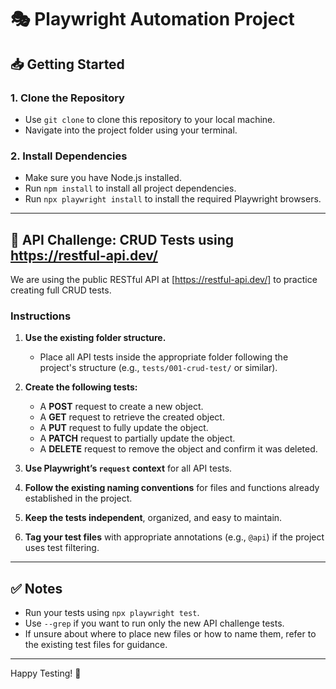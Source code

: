 # 🎭 Playwright Automation Project

## 📥 Getting Started

### 1. Clone the Repository
- Use `git clone` to clone this repository to your local machine.
- Navigate into the project folder using your terminal.

### 2. Install Dependencies
- Make sure you have Node.js installed.
- Run `npm install` to install all project dependencies.
- Run `npx playwright install` to install the required Playwright browsers.

---

## 🧪 API Challenge: CRUD Tests using https://restful-api.dev/

We are using the public RESTful API at [https://restful-api.dev/] to practice creating full CRUD tests.

### Instructions

1. **Use the existing folder structure.**  
   - Place all API tests inside the appropriate folder following the project's structure (e.g., `tests/001-crud-test/` or similar).

2. **Create the following tests:**
   - A **POST** request to create a new object.
   - A **GET** request to retrieve the created object.
   - A **PUT** request to fully update the object.
   - A **PATCH** request to partially update the object.
   - A **DELETE** request to remove the object and confirm it was deleted.

3. **Use Playwright’s `request` context** for all API tests.

4. **Follow the existing naming conventions** for files and functions already established in the project.

5. **Keep the tests independent**, organized, and easy to maintain.

6. **Tag your test files** with appropriate annotations (e.g., `@api`) if the project uses test filtering.


---

## ✅ Notes

- Run your tests using `npx playwright test`.
- Use `--grep` if you want to run only the new API challenge tests.
- If unsure about where to place new files or how to name them, refer to the existing test files for guidance.

---

Happy Testing! 🚀
